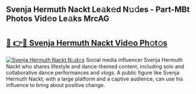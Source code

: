 ## Svenja Hermuth Nackt Le𝚊k𝚎d N𝚞𝚍es - Part-MBt Photos Vid𝚎o Le𝚊ks MrcAG

# <h2><a href="http://fb05a1.evod.top/?m=Svenja+Hermuth+Nackt">🔗 👉🔴 Svenja Hermuth Nackt Vid𝚎o Ph𝚘t𝚘s</a></h2>

[![Svenja Hermuth Nackt N𝚞d𝚎s](https://i.imgur.com/8V9OHl7.gif)](http://fb05a1.evod.top/?m=Svenja+Hermuth+Nackt)
Social media influencer Svenja Hermuth Nackt who shares lifestyle and dance-themed content, including solo and collaborative dance performances and vlogs. A public figure like Svenja Hermuth Nackt, with a large platform and a captive audience, can use his influence to bring about positive change. 
